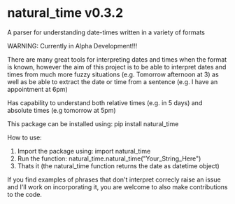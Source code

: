 # natural_time v0.3.2
A parser for understanding date-times written in a variety of formats

WARNING: Currently in Alpha Development!!!

There are many great tools for interpreting dates and times when the format is known, however the aim of this project is to be able to interpret dates and times from much more fuzzy situations (e.g. Tomorrow afternoon at 3) as well as be able to extract the date or time from a sentence (e.g. I have an appointment at 6pm)


Has capability to understand both relative times (e.g. in 5 days) and absolute times (e.g tomorrow at 5pm)

This package can be installed using: pip install natural_time


How to use:
  1) Import the package using: import natural_time
  2) Run the function: natural_time.natural_time("Your_String_Here")
  3) Thats it (the natural_time function returns the date as datetime object)

If you find examples of phrases that don't interpret correcly raise an issue and I'll work on incorporating it, you are welcome to also make contributions to the code.
